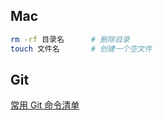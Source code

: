 ## Mac

```bash
rm -rf 目录名   	# 删除目录
touch 文件名		# 创建一个空文件
```

## Git

[常用 Git 命令清单](http://www.ruanyifeng.com/blog/2015/12/git-cheat-sheet.html)

